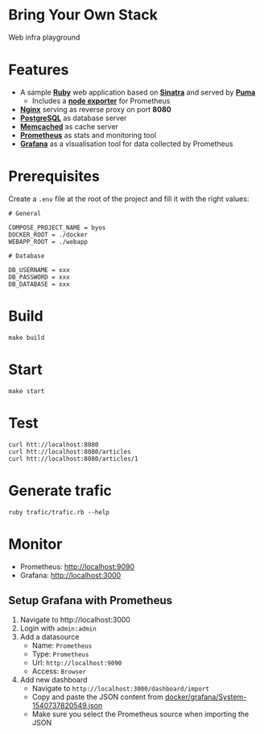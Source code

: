 # Bring Your Own Stack

Web infra playground

# Features

* A sample **[Ruby](https://www.ruby-lang.org/)** web application based on **[Sinatra](http://sinatrarb.com/)** and served by **[Puma](http://puma.io/)**
  * Includes a **[node exporter](https://prometheus.io/docs/guides/node-exporter/)** for Prometheus
* **[Nginx](https://www.nginx.com/)** serving as reverse proxy on port **8080**
* **[PostgreSQL](https://www.postgresql.org/)** as database server
* **[Memcached](https://memcached.org/)** as cache server
* **[Prometheus](https://prometheus.io/)** as stats and monitoring tool
* **[Grafana](https://grafana.com/)** as a visualisation tool for data collected by Prometheus

# Prerequisites

Create a `.env` file at the root of the project and fill it with the right values:

```
# General

COMPOSE_PROJECT_NAME = byos
DOCKER_ROOT = ./docker
WEBAPP_ROOT = ./webapp

# Database

DB_USERNAME = xxx
DB_PASSWORD = xxx
DB_DATABASE = xxx
```

# Build

```
make build
```

# Start

```
make start
```

# Test

```
curl htt://localhost:8080
curl htt://localhost:8080/articles
curl htt://localhost:8080/articles/1
```

# Generate trafic

```
ruby trafic/trafic.rb --help
```

# Monitor

* Prometheus: [http://localhost:9090](http://localhost:9090)
* Grafana: [http://localhost:3000](http://localhost:3000)

## Setup Grafana with Prometheus

1. Navigate to http://localhost:3000
2. Login with `admin:admin`
3. Add a datasource
   - Name: `Prometheus`
   - Type: `Prometheus`
   - Url: `http://localhost:9090`
   - Access: `Browser`
4. Add new dashboard
   - Navigate to `http://localhost:3000/dashboard/import`
   - Copy and paste the JSON content from [docker/grafana/System-1540737820549.json](docker/grafana/System-1540737820549.json)
   - Make sure you select the Prometheus source when importing the JSON
